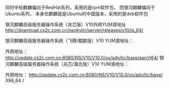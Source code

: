同时中标麒麟偏向于RedHat系列，采用的是rpm软件包，
而银河麒麟偏向于Ubuntu系列，
本身优麒麟就是Ubuntu的中国版本，采用的是deb软件包



银河麒麟高级服务器操作系统（龙芯版）V10外网YUM源地址
http://download.cs2c.com.cn/neokylin/server/releases/v10/ls_64/

银河麒麟高级服务器操作系统（飞腾/鲲鹏版）V10 YUM源地址：

外网地址：
http://update.cs2c.com.cn:8080/NS/V10/V10.0/os/adv/lic/base/aarch64/
银河麒麟高级服务器操作系统（兆芯/海光版）V10 YUM源地址：

外网地址：
http://update.cs2c.com.cn:8080/NS/V10/V10.0/os/adv/lic/base/ X86_64 /